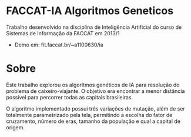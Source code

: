 # **FACCAT-IA Algoritmos Geneticos**
Trabalho desenvolvido na disciplina de Inteligência Artificial do curso de Sistemas de Informação da FACCAT em 2013/1

* Demo em: fit.faccat.br/~a1100630/ia

# Sobre
Este trabalho explorou os algorítmos genéticos de IA para resolução do problema de caixeiro-viajante. O objetivo era encontrar a menor distância possível para percorrer todas as capitais brasileiras.

O algorítmo implementado possui três variações de mutação, além de ser totalmente parametrizado pela tela, permitindo a escolha do fator de cruzamento, número de eras, tamanho da população e qual a capital de origem.
